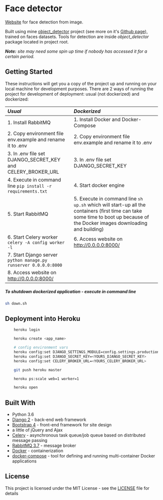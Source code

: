 # Face detector
[Website](https://face-detector-app.herokuapp.com/) for face detection from image.

Built using mine [object_detector](https://github.com/VladKha/object_detector) project (see more on it's [Github page](https://github.com/VladKha/object_detector)),
trained on faces datasets.
Tools for detection are inside _object_detector_ package located in project root.

_**Note:** site may need some spin up time if nobody has accessed it for a certain period._

## Getting Started
These instructions will get you a copy of the project up and running
on your local machine for development purposes.
There are 2 ways of running the project for development of deployment:
usual (not dockerized) and dockerized:

 _Usual_|_Dockerized_
 |:---|:---|
 1\. Install RabbitMQ | 1\. Install Docker and Docker-Compose
 2\. Copy environment file env.example and rename it to .env | 2\. Copy environment file env.example and rename it to .env
 3\. In .env file set DJANGO_SECRET_KEY and CELERY_BROKER_URL | 3\. In .env file set DJANGO_SECRET_KEY
 4\. Execute in command line `pip install -r requirements.txt` | 4\. Start docker engine
 5\. Start RabbitMQ | 5\. Execute in command line `sh up.sh` which will start-up all the containers (first time can take some time to boot up because of the Docker images downloading and building)
 6\. Start Celery worker `celery -A config worker -l` | 6\. Access website on http://0.0.0.0:8000/
 7\. Start Django server `python manage.py runserver 0.0.0.0:8000` |
 8\. Access website on http://0.0.0.0:8000/ |

##### _To shutdown dockerized application_ - execute in command line
```bash
sh down.sh
```


## Deployment into Heroku
```bash
    heroku login

    heroku create <app_name>

    # config environment vars
    heroku config:set DJANGO_SETTINGS_MODULE=config.settings.production
    heroku config:set DJANGO_SECRET_KEY=<YOURS_DJANGO_SECRET_KEY>
    heroku config:set CELERY_BROKER_URL=<YOURS_CELERY_BROKER_URL>

    git push heroku master

    heroku ps:scale web=1 worker=1

    heroku open
```

## Built With
- Python 3.6
- [Django 2](https://www.djangoproject.com/) - back-end web framework
- [Bootstrap 4](https://getbootstrap.com/) - front-end framework for site design
- a little of jQuery and Ajax
- [Celery](http://www.celeryproject.org/) - asynchronous task queue/job queue based on distributed message passing
- [RabbitMQ 3.7](https://www.rabbitmq.com/) - message broker
- [Docker](https://www.docker.com/) - containerization
- [docker-compose](https://docs.docker.com/compose/) - tool for defining and running multi-container Docker applications

## License
This project is licensed under the MIT License - see the [LICENSE](LICENSE.md) file for details